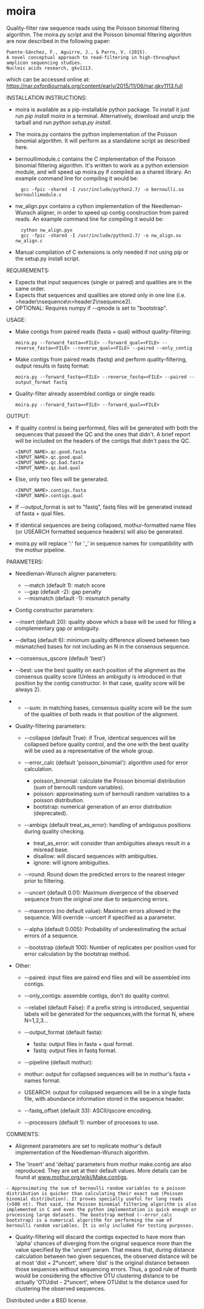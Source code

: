 moira
=====

Quality-filter raw sequence reads using the Poisson binomial filtering algorithm.
The moira.py script and the Poisson binomial filtering algorithm are now described in the following paper:

    Puente-Sánchez, F., Aguirre, J., & Parro, V. (2015).
    A novel conceptual approach to read-filtering in high-throughput amplicon sequencing studies.
    Nucleic acids research, gkv1113.

which can be accessed online at: https://nar.oxfordjournals.org/content/early/2015/11/06/nar.gkv1113.full


INSTALLATION INSTRUCTIONS:

- moira is available as a pip-installable python package. To install it just run *pip install moira* in a terminal. Alternatively, download and unzip the tarball and run *python setup.py install*.

- The moira.py contains the python implementation of the Poisson binomial algorithm. It will perform as a standalone script as described here.

- bernoullimodule.c contains the C implementation of the Poisson binomial filtering algorithm. It's written to work as a python extension module, and will speed up moira.py if compiled as a shared library. An example command line for compiling it would be:

        gcc -fpic -shared -I /usr/include/python2.7/ -o bernoulli.so bernoullimodule.c

- nw_align.pyx contains a cython implementation of the Needleman-Wunsch aligner, in order to speed up contig construction from paired reads. An example command line for compiling it would be:

        cython nw_align.pyx
        gcc -fpic -shared -I /usr/include/python2.7/ -o nw_align.so nw_align.c

- Manual compilation of C extensions is only needed if not using pip or the setup.py install script.


REQUIREMENTS:

- Expects that input sequences (single or paired) and qualities are in the same order.
- Expects that sequences and qualities are stored only in one line (i.e. >header\\nsequence\\n>header2\\nsequence2).
- OPTIONAL: Requires numpy if --qmode is set to "bootstrap".


USAGE:

  - Make contigs from paired reads (fasta + qual) without quality-filtering:

        moira.py --forward_fasta=<FILE> --forward_qual=<FILE> --reverse_fasta=<FILE> --reverse_qual=<FILE> --paired --only_contig

  - Make contigs from paired reads (fastq) and perform quality-filtering, output results in fastq format:

        moira.py --forward_fastq=<FILE> --reverse_fastq=<FILE> --paired --output_format fastq

  - Quality-filter already assembled contigs or single reads:

        moira.py --forward_fasta=<FILE> --forward_qual=<FILE>



OUTPUT:

  - If quality control is being performed, files will be generated with both the sequences that passed the QC and the ones that didn't. A brief report will be included on the headers of the contigs that didn't pass the QC.

        <INPUT_NAME>.qc.good.fasta
        <INPUT_NAME>.qc.good.qual
        <INPUT_NAME>.qc.bad.fasta
        <INPUT_NAME>.qc.bad.qual

  - Else, only two files will be generated.

        <INPUT_NAME>.contigs.fasta
        <INPUT_NAME>.contigs.qual
    
  - If --output_format is set to "fastq", fastq files will be generated instead of fasta + qual files.
  - If identical sequences are being collapsed, mothur-formatted name files (or USEARCH formatted sequence headers) will also be generated.
  - moira.py will replace ':' for '_' in sequence names for compatibility with the mothur pipeline.


PARAMETERS:

  - Needleman-Wunsch aligner parameters:
    - --match (default 1): match score
    - --gap (default -2): gap penalty
    - --mismatch (default -1): mismatch penalty

  - Contig constructor parameters:
 
   - --insert (default 20): quality above which a base will be used for filling a complementary gap or ambiguity.
   - --deltaq (default 6): minimum quality difference allowed between two mismatched bases for not including an N in the consensus sequence.
   - --consensus_qscore (default 'best')
   - --best: use the best quality on each position of the alignment as the consensus quality score (Unless an ambiguity is introduced in that position by the contig constructor. In that case, quality score will be always 2).
   - - --sum: in matching bases, consensus quality score will be the sum of the qualities of both reads in that position of the alignment.

  - Quality-filtering parameters:
    - --collapse (default True): if True, identical sequences will be collapsed before quality control, and the one with the best quality will be used as a representative of the whole group.
    - --error_calc (default 'poisson_binomial'): algorithm used for error calculation.
      - poisson_binomial: calculate the Poisson binomial distribution (sum of bernoulli random variables).
      - poisson: approximating sum of bernoulli random variables to a poisson distribution.
      - bootstrap: numerical generation of an error distribution (deprecated).

    - --ambigs (default treat_as_error): handling of ambiguous positions during quality checking.
      - treat_as_error: will consider than ambiguities always result in a misread base.
      - disallow: will discard sequences with ambiguities.
      - ignore: will ignore ambiguities.

    - --round: Round down the predicted errors to the nearest integer prior to filtering.

    - --uncert (default 0.01): Maximum divergence of the observed sequence from the original one due to sequencing errors.

    - --maxerrors (no default value): Maximum errors allowed in the sequence. Will override --uncert if specified as a parameter.

    - --alpha (default 0.005): Probability of underestimating the actual errors of a sequence.

    - --bootstrap (default 100): Number of replicates per position used for error calculation by the bootstrap method.
        
  - Other:

    - --paired: input files are paired end files and will be assembled into contigs.
    - --only_contigs: assemble contigs, don\'t do quality control.
    - --relabel (default False): if a prefix string is introduced, sequential labels will be generated for the sequences,with the format <prefix>N, where N=1,2,3...
    - --output_format (default fasta):
      - fasta: output files in fasta + qual format.
      - fastq: output files in fastq format.
    - --pipeline (default mothur):
     - mothur: output for collapsed sequences will be in mothur\'s fasta + names format.
     - USEARCH: output for collapsed sequences will be in a single fasta file, with abundance information stored in the sequence header.
    - --fastq_offset (default 33): ASCII/qscore encoding.

    - --processors (default 1): number of processes to use.



COMMENTS:

   - Alignment parameters are set to replicate mothur's default implementation of the Needleman-Wunsch algorithm.

   - The 'insert' and 'deltaq' parameters from mothur make.contig are also reproduced. They are set at their default values. More details can be found at www.mothur.org/wiki/Make.contigs.

    - Approximating the sum of bernoulli random variables to a poisson distribution is quicker than calculating their exact sum (Poisson binomial distribution). It proves specially useful for long reads (>500 nt). That said, the Poisson binomial filtering algorithm is also implemented in C and even the python implementation is quick enough or processing large datasets. The bootstrap method (--error_calc bootstrap) is a numerical algorithm for performing the sum of bernoulli random variables. It is only included for testing purposes.

   - Quality-filtering will discard the contigs expected to have more than 'alpha' chances of diverging from the original sequence more than the value specified by the 'uncert' param. That means that, during distance calculation between two given sequences, the observed distance will be at most 'dist + 2\*uncert', where 'dist' is the original distance between those sequences without sequencing errors. Thus, a good rule of thumb would be considering the effective OTU clustering distance to be actually 'OTUdist - 2\*uncert', where OTUdist is the distance used for clustering the observed sequences.


Distributed under a BSD license.
